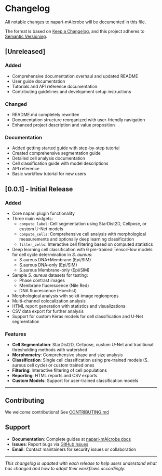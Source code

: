 # Changelog

All notable changes to napari-mAIcrobe will be documented in this file.

The format is based on [Keep a Changelog](https://keepachangelog.com/en/1.0.0/),
and this project adheres to [Semantic Versioning](https://semver.org/spec/v2.0.0.html).

## [Unreleased]

### Added
- Comprehensive documentation overhaul and updated README
- User guide documentation
- Tutorials and API reference documentation
- Contributing guidelines and development setup instructions

### Changed
- README.md completely rewritten
- Documentation structure reorganized with user-friendly navigation
- Enhanced project description and value proposition

### Documentation
- Added getting started guide with step-by-step tutorial
- Created comprehensive segmentation guide
- Detailed cell analysis documentation
- Cell classification guide with model descriptions
- API reference
- Basic workflow tutorial for new users

## [0.0.1] - Initial Release

### Added
- Core napari plugin functionality
- Three main widgets:
  - `compute_label`: Cell segmentation using StarDist2D, Cellpose, or custom U-Net models
  - `compute_cells`: Comprehensive cell analysis with morphological measurements and optionally deep learning classification
  - `filter_cells`: Interactive cell filtering based on computed statistics
- Deep learning cell classification with 6 pre-trained TensorFlow models for cell cycle determination in *S. aureus*:
  - S.aureus DNA+Membrane (Epi/SIM)
  - S.aureus DNA-only (Epi/SIM)
  - S.aureus Membrane-only (Epi/SIM)
- Sample _S. aureus_ datasets for testing:
  - Phase contrast images
  - Membrane fluorescence (Nile Red)
  - DNA fluorescence (Hoechst)
- Morphological analysis with scikit-image regionprops
- Multi-channel colocalization analysis
- HTML report generation with statistics and visualizations
- CSV data export for further analysis
- Support for custom Keras models for cell classification and U-Net segmentation

### Features
- **Cell Segmentation**: StarDist2D, Cellpose, custom U-Net and traditional thresholding methods with watershed
- **Morphometry**: Comprehensive shape and size analysis
- **Classification**: Single cell classification using pre-trained models (S. aureus cell cycle) or custom trained ones
- **Filtering**: Interactive filtering of cell populations
- **Reporting**: HTML reports and CSV exports
- **Custom Models**: Support for user-trained classification models

---


## Contributing

We welcome contributions! See [CONTRIBUTING.md](CONTRIBUTING.md)

## Support

- **Documentation**: Complete guides at [napari-mAIcrobe docs](docs/)
- **Issues**: Report bugs via [GitHub Issues](https://github.com/HenriquesLab/napari-mAIcrobe/issues)
- **Email**: Contact maintainers for security issues or collaboration

---

*This changelog is updated with each release to help users understand what has changed and how to adapt their workflows accordingly.*

